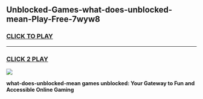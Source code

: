 
## Unblocked-Games-what-does-unblocked-mean-Play-Free-7wyw8
<h3>
<a href="https://premium76.site?title=what-does-unblocked-mean&ref=18A1">CLICK TO PLAY</a></h3>
<hr>

<h3>
<a href="https://premium76.site?title=what-does-unblocked-mean&ref=18A1">CLICK 2 PLAY</a>
  
</h3>

<a href="https://premium76.site?title=what-does-unblocked-mean&ref=18A1"><img src="https://clearcache.store/games.png"></a>


**what-does-unblocked-mean games unblocked: Your Gateway to Fun and Accessible Online Gaming**
